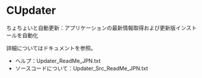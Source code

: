 # CUpdater
ちょちょいと自動更新：アプリケーションの最新情報取得および更新版インストールを自動化

詳細についてはドキュメントを参照。

- ヘルプ：Updater_ReadMe_JPN.txt
- ソースコードについて：Updater_Src_ReadMe_JPN.txt
